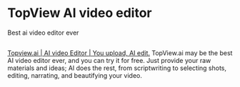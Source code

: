 # TopView AI video editor
Best ai video editor ever

##
[Topview.ai | AI video Editor | You upload, AI edit.](https://www.topview.ai)
TopView.ai may be the best AI video editor ever, and you can try it for free. Just provide your raw materials and ideas; AI does the rest, from scriptwriting to selecting shots, editing, narrating, and beautifying your video.
